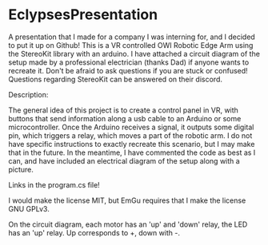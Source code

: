 # EclypsesPresentation
A presentation that I made for a company I was interning for, and I decided to put it up on Github! This is a VR controlled OWI Robotic Edge Arm using the StereoKit library with an arduino. 
I have attached a circuit diagram of the setup made by a professional electrician (thanks Dad) if anyone wants to recreate it. Don't be afraid to ask questions if you are stuck or confused! Questions regarding StereoKit can be answered on their discord.

Description:

The general idea of this project is to create a control panel in VR, with buttons that send information along a usb cable to an Arduino or some microcontroller. Once the Arduino receives a signal, it outputs some digital pin, which triggers a relay, which moves a part of the robotic arm. I do not have specific instructions to exactly recreate this scenario, but I may make that in the future. In the meantime, I have commented the code as best as I can, and have included an electrical diagram of the setup along with a picture.

Links in the program.cs file!

I would make the license MIT, but EmGu requires that I make the license GNU GPLv3.

On the circuit diagram, each motor has an 'up' and 'down' relay, the LED has an 'up' relay. Up corresponds to +, down with -. 
